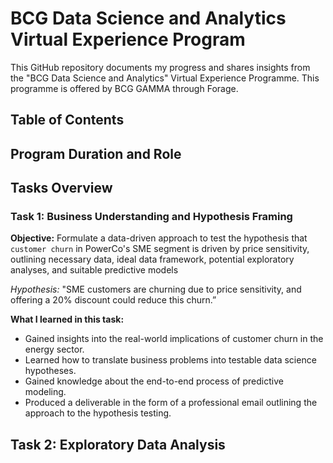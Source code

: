 # BCG Data Science and Analytics Virtual Experience Program

This GitHub repository documents my progress and shares insights from the "BCG Data Science and Analytics" Virtual Experience Programme. This programme is offered by BCG GAMMA through Forage.

## Table of Contents

## Program Duration and Role


## Tasks Overview

### Task 1: Business Understanding and Hypothesis Framing

**Objective:** Formulate a data-driven approach to test the hypothesis that `customer churn` in PowerCo's SME segment is driven by price sensitivity, outlining necessary data, ideal data framework, potential exploratory analyses, and suitable predictive models

*Hypothesis:* "SME customers are churning due to price sensitivity, and offering a 20% discount could reduce this churn.”

**What I learned in this task:**
- Gained insights into the real-world implications of customer churn in the energy sector.
- Learned how to translate business problems into testable data science hypotheses.
- Gained knowledge about the end-to-end process of predictive modeling.
- Produced a deliverable in the form of a professional email outlining the approach to the hypothesis testing.

## Task 2: Exploratory Data Analysis